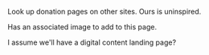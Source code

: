 Look up donation pages on other sites. Ours is uninspired. 

Has an associated image to add to this page. 

I assume we'll have a digital content landing page?